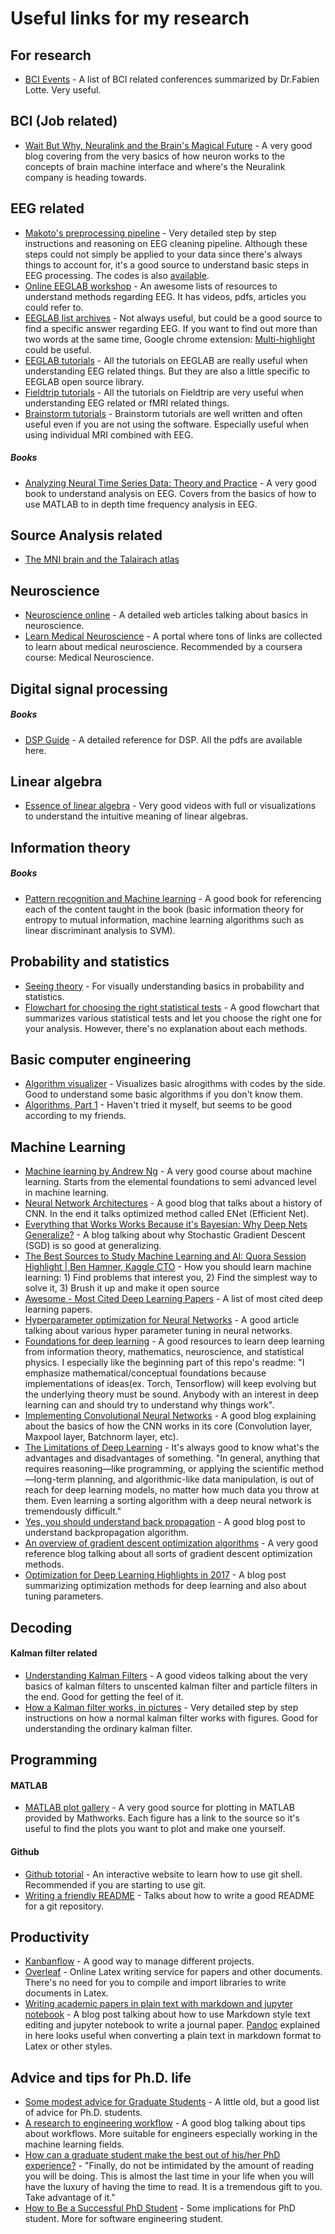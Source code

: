 # Useful links for my research
## For research
* [BCI Events](https://sites.google.com/site/fabienlotte/conferences) - A list of BCI related conferences summarized by Dr.Fabien Lotte. Very useful.

## BCI (Job related)
* [Wait But Why, Neuralink and the Brain's Magical Future](https://waitbutwhy.com/2017/04/neuralink.html) - A very good blog covering from the very basics of how neuron works to the concepts of brain machine interface and where's the Neuralink company is heading towards.

## EEG related
* [Makoto's preprocessing pipeline](https://sccn.ucsd.edu/wiki/Makoto's_preprocessing_pipeline) - Very detailed step by step instructions and reasoning on EEG cleaning pipeline. Although these steps could not simply be applied to your data since there's always things to account for, it's a good source to understand basic steps in EEG processing. The codes is also [available](https://sccn.ucsd.edu/wiki/Makoto%27s_useful_EEGLAB_code#Example_of_batch_code_to_preprocess_multiple_subjects_.2801.2F12.2F2017_updated.29).
* [Online EEGLAB workshop](https://sccn.ucsd.edu/wiki/Online_EEGLAB_Workshop) - An awesome lists of resources to understand methods regarding EEG. It has videos, pdfs, articles you could refer to.
* [EEGLAB list archives](https://sccn.ucsd.edu/pipermail/eeglablist/) - Not always useful, but could be a good source to find a specific answer regarding EEG. If you want to find out more than two words at the same time, Google chrome extension: [Multi-highlight](https://chrome.google.com/webstore/detail/multi-highlight/pfgfgjlejbbpfmcfjhdmikihihddeeji) could be useful.
* [EEGLAB tutorials](https://sccn.ucsd.edu/wiki/EEGLAB_Wiki) - All the tutorials on EEGLAB are really useful when understanding EEG related things. But they are also a little specific to EEGLAB open source library.
* [Fieldtrip tutorials](http://www.fieldtriptoolbox.org/tutorial) - All the tutorials on Fieldtrip are very useful when understanding EEG related or fMRI related things.
* [Brainstorm tutorials](http://neuroimage.usc.edu/brainstorm/Tutorials) - Brainstorm tutorials are well written and often useful even if you are not using the software. Especially useful when using individual MRI combined with EEG.

##### Books
* [Analyzing Neural Time Series Data: Theory and Practice](https://www.amazon.com/Analyzing-Neural-Time-Data-Neuropsychology/dp/0262019876/ref=sr_1_2?ie=UTF8&qid=1497147525&sr=8-2&keywords=mike+x+cohen) - A very good book to understand analysis on EEG. Covers from the basics of how to use MATLAB to in depth time frequency analysis in EEG.

## Source Analysis related
* [The MNI brain and the Talairach atlas](http://www.nil.wustl.edu/labs/kevin/man/answers/mnispace.html)

## Neuroscience
* [Neuroscience online](http://neuroscience.uth.tmc.edu/toc.htm) - A detailed web articles talking about basics in neuroscience.
* [Learn Medical Neuroscience](http://www.learnmedicalneuroscience.nl/) - A portal where tons of links are collected to learn about medical neuroscience. Recommended by a coursera course: Medical Neuroscience.

## Digital signal processing
##### Books
* [DSP Guide](http://www.dspguide.com/pdfbook.htm) - A detailed reference for DSP. All the pdfs are available here.

## Linear algebra
* [Essence of linear algebra](https://www.youtube.com/playlist?list=PLZHQObOWTQDPD3MizzM2xVFitgF8hE_ab) - Very good videos with full or visualizations to understand the intuitive meaning of linear algebras.

## Information theory
##### Books
* [Pattern recognition and Machine learning](https://www.amazon.com/Pattern-Recognition-Learning-Information-Statistics/dp/0387310738/ref=sr_1_1?ie=UTF8&qid=1497147849&sr=8-1&keywords=pattern+recognition+and+machine+learning) - A good book for referencing each of the content taught in the book (basic information theory for entropy to mutual information, machine learning algorithms such as linear discriminant analysis to SVM).

## Probability and statistics
* [Seeing theory](http://students.brown.edu/seeing-theory/) - For visually understanding basics in probability and statistics.
* [Flowchart for choosing the right statistical tests](http://abacus.bates.edu/~ganderso/biology/resources/stats_flow_chart_v2014.pdf) - A good flowchart that summarizes various statistical tests and let you choose the right one for your analysis. However, there's no explanation about each methods.

## Basic computer engineering
* [Algorithm visualizer](http://algo-visualizer.jasonpark.me/) - Visualizes basic alrogithms with codes by the side. Good to understand some basic algorithms if you don't know them.
* [Algorithms, Part 1](https://www.coursera.org/learn/algorithms-part1) - Haven't tried it myself, but seems to be good according to my friends.

## Machine Learning
* [Machine learning by Andrew Ng](https://www.coursera.org/learn/machine-learning) - A very good course about machine learning. Starts from the elemental foundations to semi advanced level in machine learning.
* [Neural Network Architectures](https://medium.com/towards-data-science/neural-network-architectures-156e5bad51ba) - A good blog that talks about a history of CNN. In the end it talks optimized method called ENet (Efficient Net).
* [Everything that Works Works Because it's Bayesian: Why Deep Nets Generalize?](http://www.inference.vc/everything-that-works-works-because-its-bayesian-2/) - A blog talking about why Stochastic Gradient Descent (SGD) is so good at generalizing.
* [The Best Sources to Study Machine Learning and AI: Quora Session Highlight | Ben Hamner, Kaggle CTO](http://blog.kaggle.com/2017/04/17/the-best-sources-to-study-machine-learning-and-ai-with-ben-hamner-kaggle-cto/) - How you should learn machine learning: 1) Find problems that interest you, 2) Find the simplest way to solve it, 3) Brush it up and make it open source
* [Awesome - Most Cited Deep Learning Papers](https://github.com/terryum/awesome-deep-learning-papers) - A list of most cited deep learning papers.
* [Hyperparameter optimization for Neural Networks](http://neupy.com/2016/12/17/hyperparameter_optimization_for_neural_networks.html) - A good article talking about various hyper parameter tuning in neural networks.
* [Foundations for deep learning](https://github.com/pauli-space/foundations_for_deep_learning) - A good resources to learn deep learning from information theory, mathematics, neuroscience, and statistical physics. I especially like the beginning part of this repo's readme: "I emphasize mathematical/conceptual foundations because implementations of ideas(ex. Torch, Tensorflow) will keep evolving but the underlying theory must be sound. Anybody with an interest in deep learning can and should try to understand why things work".
* [Implementing Convolutional Neural Networks](http://deepnotes.io/implementing-cnn) - A good blog explaining about the basics of how the CNN works in its core (Convolution layer, Maxpool layer, Batchnorm layer, etc).
* [The Limitations of Deep Learning](https://blog.keras.io/the-limitations-of-deep-learning.html) - It's always good to know what's the advantages and disadvantages of something. "In general, anything that requires reasoning—like programming, or applying the scientific method—long-term planning, and algorithmic-like data manipulation, is out of reach for deep learning models, no matter how much data you throw at them. Even learning a sorting algorithm with a deep neural network is tremendously difficult."
* [Yes, you should understand back propagation](https://medium.com/@karpathy/yes-you-should-understand-backprop-e2f06eab496b) - A good blog post to understand backpropagation algorithm.
* [An overview of gradient descent optimization algorithms](http://ruder.io/optimizing-gradient-descent/) - A very good reference blog talking about all sorts of gradient descent optimization methods.
* [Optimization for Deep Learning Highlights in 2017](http://ruder.io/deep-learning-optimization-2017/index.html) - A blog post summarizing optimization methods for deep learning and also about tuning parameters.

## Decoding
#### Kalman filter related
* [Understanding Kalman Filters](https://www.mathworks.com/videos/series/understanding-kalman-filters.html) - A good videos talking about the very basics of kalman filters to unscented kalman filter and particle filters in the end. Good for getting the feel of it.
* [How a Kalman filter works, in pictures](http://www.bzarg.com/p/how-a-kalman-filter-works-in-pictures/) - Very detailed step by step instructions on how a normal kalman filter works with figures. Good for understanding the ordinary kalman filter.

## Programming
#### MATLAB
* [MATLAB plot gallery](https://www.mathworks.com/products/matlab/plot-gallery.html) - A very good source for plotting in MATLAB provided by Mathworks. Each figure has a link to the source so it's useful to find the plots you want to plot and make one yourself.

#### Github
* [Github totorial](https://try.github.io/levels/1/challenges/1) - An interactive website to learn how to use git shell. Recommended if you are starting to use git.
* [Writing a friendly README](http://rowanmanning.com/posts/writing-a-friendly-readme/) - Talks about how to write a good README for a git repository.

## Productivity
* [Kanbanflow](https://kanbanflow.com) - A good way to manage different projects.
* [Overleaf](https://www.overleaf.com/) - Online Latex writing service for papers and other documents. There's no need for you to compile and import libraries to write documents in Latex.
* [Writing academic papers in plain text with markdown and jupyter notebook](https://sylvaindeville.net/2015/07/17/writing-academic-papers-in-plain-text-with-markdown-and-jupyter-notebook/) - A blog post talking about how to use Markdown style text editing and jupyter notebook to write a journal paper. [Pandoc](http://pandoc.org/) explained in here looks useful when converting a plain text in markdown format to Latex or other styles.

## Advice and tips for Ph.D. life
* [Some modest advice for Graduate Students](http://stearnslab.yale.edu/some-modest-advice-graduate-students) - A little old, but a good list of advice for Ph.D. students.
* [A research to engineering workflow](http://dustintran.com/blog/a-research-to-engineering-workflow) - A good blog talking about tips about workflows. More suitable for engineers especially working in the machine learning fields.
* [How can a graduate student make the best out of his/her PhD experience?](https://www.quora.com/How-can-a-graduate-student-make-the-best-out-of-his-her-PhD-experience/answer/William-Beeman?share=c300e563&srid=uLAWM) - "Finally, do not be intimidated by the amount of reading you will be doing. This is almost the last time in your life when you will have the luxury of having the time to read. It is a tremendous gift to you. Take advantage of it."
* [How to Be a Successful PhD Student](http://people.cs.umass.edu/~wallach/how_to_be_a_successful_phd_student.pdf) - Some implications for PhD student. More for software engineering student.